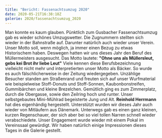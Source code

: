 ```yaml
---
title: "Bericht: Fassenachtsumzug 2020"
date: 2020-05-21T16:38:18Z
galerie: 2020/fassenachtsumzug_2020
---
```

Man konnte es kaum glauben. Pünktlich zum Gusbacher Fassenachtsumzug gab es wieder schönes Umzugswetter. Die Zugnummern stellten sich wieder in der Bahnstraße auf. Darunter natürlich auch wieder unser Verein. Unser Motto soll, wenn möglich, ja immer einen Bezug zu etwas Historischem haben. Deswegen hatten wir uns dieses Jahr den Beruf des Müllermeisters ausgesucht. Das Motto lautete: **"Ohne uns als Müllersleut, gebs kei Brot ihr liebe Leut"**
Viele kennen diese Berufsbezeichnung vielleicht nicht mehr und interpretierten unser Motto als Bäcker. So wurde es auch fälschlicherweise in der Zeitung wiedergegeben. Unzählige Besucher standen am Straßenrand und freuten sich auf unser Wurfmaterial wie beispielweise Stoff-Donuts und Stoff-Sonnen, Kaubonbonstreifen, Gummibärchen und kleine Brezelchen. Gemütlich ging es zum Zimmerplatz, durch die Obergasse, sowie den Zeilring hoch und runter. Unser selbstgebautes Mini-Mühlrad begeisterte Jung und Alt. **Reinhold Herrmann** hat dies eigenhändig hergestellt. Unterstützt wurden wir dieses Jahr auch wieder von Mitläufern aus Dänemark. Unterwegs gab es einen ganz kleinen, kurzen Regenschauer, der sich aber bei so viel tollen Narren schnell wieder verabschiedete. Unser Engagement wurde wieder mit einem Pokal im Vereinssaal gewürdigt.
Wir haben natürlich einige Impressionen dieses Tages in die Galerie gestellt.
